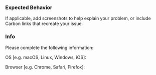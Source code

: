 <!-- Add details here -->

<!-- Attach a screenshot where applicable -->

### Expected Behavior

If applicable, add screenshots to help explain your problem, or include Carbon links that recreate
your issue.

### Info

Please complete the following information:

OS [e.g. macOS, Linux, Windows, iOS]:

Browser [e.g. Chrome, Safari, Firefox]:
